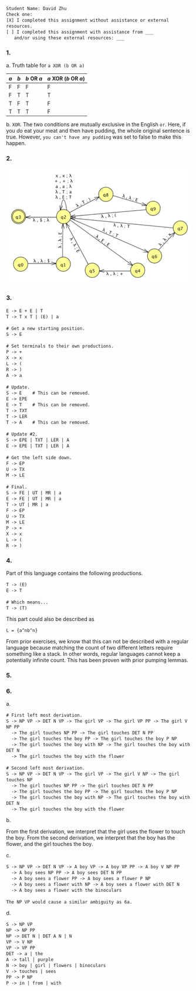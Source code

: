 ```
Student Name: David Zhu
Check one:
[X] I completed this assignment without assistance or external resources.
[ ] I completed this assignment with assistance from ___
   and/or using these external resources: ___
```

### 1.

a. Truth table for `a XOR (b OR a)`

_a_ | _b_ | _b_ OR _a_ | _a_ XOR (_b_ OR _a_)
----|-----|------------|---------------------
 F  |  F  | F          | F
 F  |  T  | T          | T
 T  |  F  | T          | F
 T  |  T  | T          | F

b. `XOR`. The two conditions are mutually exclusive in the English `or`. Here, if you _do_ eat your meat and then have pudding, the whole original sentence is true. However, `you can't have any pudding` was set to false to make this happen.

### 2.

![](assets/2.png)

### 3.

```
E -> E + E | T
T -> T x T | (E) | a

# Get a new starting position.
S -> E

# Set terminals to their own productions.
P -> +
X -> x
L -> (
R -> )
A -> a

# Update.
S -> E    # This can be removed.
E -> EPE
E -> T    # This can be removed.
T -> TXT
T -> LER
T -> A    # This can be removed.

# Update #2.
S -> EPE | TXT | LER | A
E -> EPE | TXT | LER | A

# Get the left side down.
F -> EP
U -> TX
M -> LE

# Final.
S -> FE | UT | MR | a
E -> FE | UT | MR | a
T -> UT | MR | a
F -> EP
U -> TX
M -> LE
P -> +
X -> x
L -> (
R -> )
```

### 4.

Part of this language contains the following productions.

```
T -> (E)
E -> T

# Which means...
T -> (T)
```

This part could also be described as
```
L = {a^nb^n}
```

From prior exercises, we know that this can not be described with a regular language because matching the count of two different letters require something like a stack. In other words, regular languages cannot keep a potentially infinite count. This has been proven with prior pumping lemmas.

### 5.

### 6.

a.

```
# First left most derivation.
S -> NP VP -> DET N VP -> The girl VP -> The girl VP PP -> The girl V NP PP
  -> The girl touches NP PP -> The girl touches DET N PP
  -> The girl touches the boy PP -> The girl touches the boy P NP
  -> The girl touches the boy with NP -> The girl touches the boy with DET N
  -> The girl touches the boy with the flower

# Second left most derivation.
S -> NP VP -> DET N VP -> The girl VP -> The girl V NP -> The girl touches NP
  -> The girl touches NP PP -> The girl touches DET N PP
  -> The girl touches the boy PP -> The girl touches the boy P NP
  -> The girl touches the boy with NP -> The girl touches the boy with DET N
  -> The girl touches the boy with the flower
```

b.

From the first derivation, we interpret that the girl uses the flower to touch the boy. From the second derivation, we interpret that the boy has the flower, and the girl touches the boy.

c.

```
S -> NP VP -> DET N VP -> A boy VP -> A boy VP PP -> A boy V NP PP
  -> A boy sees NP PP -> A boy sees DET N PP
  -> A boy sees a flower PP -> A boy sees a flower P NP
  -> A boy sees a flower with NP -> A boy sees a flower with DET N
  -> A boy sees a flower with the binoculars

The NP VP would cause a similar ambiguity as 6a.
```

d.

```
S -> NP VP
NP -> NP PP
NP -> DET N | DET A N | N
VP -> V NP
VP -> VP PP
DET -> a | the
A -> tall | purple
N -> boy | girl | flowers | binoculars
V -> touches | sees
PP -> P NP
P -> in | from | with
```
